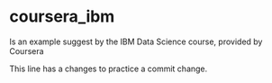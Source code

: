 # coursera_ibm
Is an example suggest by the IBM Data Science course, provided by Coursera

This line has a changes to practice a commit change.
